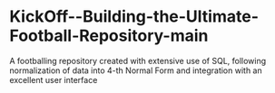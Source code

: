 # KickOff--Building-the-Ultimate-Football-Repository-main
 A footballing repository created with extensive use of SQL, following normalization of data into 4-th Normal Form and integration with an excellent user interface
